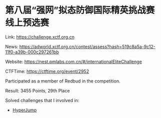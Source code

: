 # 第八届“强网”拟态防御国际精英挑战赛线上预选赛

Link: <https://challenge.xctf.org.cn>

News: <https://adworld.xctf.org.cn/contest/assess?hash=519c8a5a-9c12-11f0-a39b-000c297261bb>

Website: <https://nest.pmlabs.com.cn/#/internationalEliteChallenge>

CTFTime: <https://ctftime.org/event/2952>

Participated as a member of Redbud in the competition.

Result: 3455 Points, 29th Place

Solved challenges that I involved in:

- [HyperJump](./hyperjump.md)
